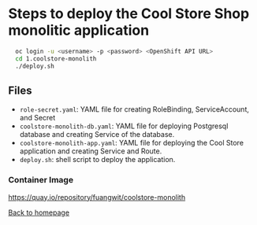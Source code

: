 # Steps to deploy the Cool Store Shop monolitic application

```bash
  oc login -u <username> -p <password> <OpenShift API URL>
  cd 1.coolstore-monolith
  ./deploy.sh
```


## Files
- `role-secret.yaml`: YAML file for creating RoleBinding, ServiceAccount, and Secret
- `coolstore-monolith-db.yaml`: YAML file for deploying Postgresql database and creating Service of the database.
-  `coolstore-monolith-app.yaml`: YAML file for deploying the Cool Store application and creating Service and Route.
-  `deploy.sh`: shell script to deploy the application.

### Container Image
https://quay.io/repository/fuangwit/coolstore-monolith


[Back to homepage](README.md)